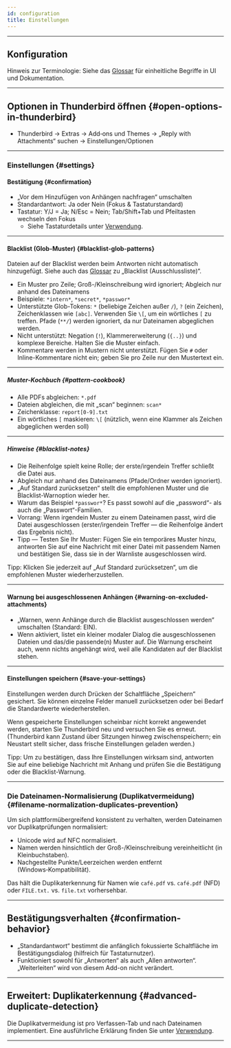 ```yaml
---
id: configuration
title: Einstellungen
---
```


---

## Konfiguration

Hinweis zur Terminologie: Siehe das [Glossar](glossary) für einheitliche Begriffe in UI und Dokumentation.

---

## Optionen in Thunderbird öffnen {#open-options-in-thunderbird}

- Thunderbird → Extras → Add‑ons und Themes → „Reply with Attachments“ suchen → Einstellungen/Optionen

---

### Einstellungen {#settings}

#### Bestätigung {#confirmation}

- „Vor dem Hinzufügen von Anhängen nachfragen“ umschalten
- Standardantwort: Ja oder Nein (Fokus & Tastaturstandard)
- Tastatur: Y/J = Ja; N/Esc = Nein; Tab/Shift+Tab und Pfeiltasten wechseln den Fokus
  - Siehe Tastaturdetails unter [Verwendung](usage#keyboard-shortcuts).

---

#### Blacklist (Glob-Muster) {#blacklist-glob-patterns}

Dateien auf der Blacklist werden beim Antworten nicht automatisch hinzugefügt. Siehe auch das [Glossar](glossary) zu „Blacklist (Ausschlussliste)“.

- Ein Muster pro Zeile; Groß-/Kleinschreibung wird ignoriert; Abgleich nur anhand des Dateinamens
- Beispiele: `*intern*`, `*secret*`, `*passwor*`
- Unterstützte Glob-Tokens: `*` (beliebige Zeichen außer `/`), `?` (ein Zeichen), Zeichenklassen wie `[abc]`. Verwenden Sie `\[`, um ein wörtliches `[` zu treffen. Pfade (`**/`) werden ignoriert, da nur Dateinamen abgeglichen werden.
- Nicht unterstützt: Negation (`!`), Klammererweiterung (`{..}`) und komplexe Bereiche. Halten Sie die Muster einfach.
- Kommentare werden in Mustern nicht unterstützt. Fügen Sie `#` oder Inline-Kommentare nicht ein; geben Sie pro Zeile nur den Mustertext ein.

---

##### Muster-Kochbuch {#pattern-cookbook}

- Alle PDFs abgleichen: `*.pdf`
- Dateien abgleichen, die mit „scan“ beginnen: `scan*`
- Zeichenklasse: `report[0-9].txt`
- Ein wörtliches `[` maskieren: `\[` (nützlich, wenn eine Klammer als Zeichen abgeglichen werden soll)

---

##### Hinweise {#blacklist-notes}

- Die Reihenfolge spielt keine Rolle; der erste/irgendein Treffer schließt die Datei aus.
- Abgleich nur anhand des Dateinamens (Pfade/Ordner werden ignoriert).
- „Auf Standard zurücksetzen“ stellt die empfohlenen Muster und die Blacklist-Warnoption wieder her.
- Warum das Beispiel `*passwor*`? Es passt sowohl auf die „password“- als auch die „Passwort“-Familien.
- Vorrang: Wenn irgendein Muster zu einem Dateinamen passt, wird die Datei ausgeschlossen (erster/irgendein Treffer — die Reihenfolge ändert das Ergebnis nicht).
- Tipp — Testen Sie Ihr Muster: Fügen Sie ein temporäres Muster hinzu, antworten Sie auf eine Nachricht mit einer Datei mit passendem Namen und bestätigen Sie, dass sie in der Warnliste ausgeschlossen wird.

Tipp: Klicken Sie jederzeit auf „Auf Standard zurücksetzen“, um die empfohlenen Muster wiederherzustellen.

---

#### Warnung bei ausgeschlossenen Anhängen {#warning-on-excluded-attachments}

- „Warnen, wenn Anhänge durch die Blacklist ausgeschlossen werden“ umschalten (Standard: EIN).
- Wenn aktiviert, listet ein kleiner modaler Dialog die ausgeschlossenen Dateien und das/die passende(n) Muster auf. Die
  Warnung erscheint auch, wenn nichts angehängt wird, weil alle Kandidaten
  auf der Blacklist stehen.

---

#### Einstellungen speichern {#save-your-settings}

Einstellungen werden durch Drücken der Schaltfläche „Speichern“ gesichert. Sie können einzelne Felder manuell zurücksetzen oder bei Bedarf die Standardwerte wiederherstellen.

Wenn gespeicherte Einstellungen scheinbar nicht korrekt angewendet werden, starten Sie Thunderbird neu und versuchen Sie es erneut. (Thunderbird kann Zustand über Sitzungen hinweg zwischenspeichern; ein Neustart stellt sicher, dass frische Einstellungen geladen werden.)

Tipp: Um zu bestätigen, dass Ihre Einstellungen wirksam sind, antworten Sie auf eine beliebige Nachricht mit Anhang und prüfen Sie die Bestätigung oder die Blacklist-Warnung.

---

### Die Dateinamen-Normalisierung (Duplikatvermeidung) {#filename-normalization-duplicates-prevention}

Um sich plattformübergreifend konsistent zu verhalten, werden Dateinamen vor Duplikatprüfungen normalisiert:

- Unicode wird auf NFC normalisiert.
- Namen werden hinsichtlich der Groß-/Kleinschreibung vereinheitlicht (in Kleinbuchstaben).
- Nachgestellte Punkte/Leerzeichen werden entfernt (Windows‑Kompatibilität).

Das hält die Duplikaterkennung für Namen wie `café.pdf` vs. `café.pdf` (NFD) oder `FILE.txt.` vs. `file.txt` vorhersehbar.

---

## Bestätigungsverhalten {#confirmation-behavior}

- „Standardantwort“ bestimmt die anfänglich fokussierte Schaltfläche im Bestätigungsdialog (hilfreich für Tastaturnutzer).
- Funktioniert sowohl für „Antworten“ als auch „Allen antworten“. „Weiterleiten“ wird von diesem Add-on nicht verändert.

---

## Erweitert: Duplikaterkennung {#advanced-duplicate-detection}

Die Duplikatvermeidung ist pro Verfassen-Tab und nach Dateinamen implementiert. Eine ausführliche Erklärung finden Sie unter [Verwendung](usage#behavior-details).

---
